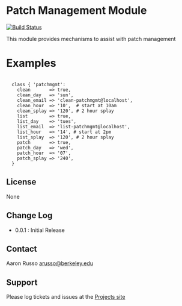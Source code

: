 # Patch Management Module #
[![Build Status](https://travis-ci.org/arusso/puppet-patchmgmt.png?branch=master)](https://travis-ci.org/arusso/puppet-patchmgmt)

This module provides mechanisms to assist with patch management

# Examples #

<pre><code>
  class { 'patchmgmt':
    clean       => true,
    clean_day   => 'sun',
    clean_email => 'clean-patchmgmt@localhost',
    clean_hour  => '10',  # start at 10am
    clean_splay => '120', # 2 hour splay
    list        => true,
    list_day    => 'tues',
    list_email  => 'list-patchmgmt@localhost',
    list_hour   => '14', # start at 2pm
    list_splay  => '120', # 2 hour splay
    patch       => true,
    patch_day   => 'wed',
    patch_hour  => '07',
    patch_splay => '240',
  }
</code></pre>
 
License
-------

None

Change Log
----------

* 0.0.1 : Initial Release

Contact
-------

Aaron Russo <arusso@berkeley.edu>

Support
-------

Please log tickets and issues at the
[Projects site](https://github.com/arusso/puppet-patchmgmt/issues/)
